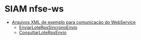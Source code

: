 # SIAM nfse-ws

<section>
	<ul>
		<li>
      <a href="https://github.com/imap-nti/siam/tree/master/xml">Arquivos XML de exemplo para comunicação do WebService</a>
      <ul>
        <li><a href="https://github.com/imap-nti/siam/tree/master/xml/EnviarLoteRpsSincronoEnvio.xml">EnviarLoteRpsSincronoEnvio</a></li>
        <li><a href="https://github.com/imap-nti/siam/blob/master/xml/ConsultarLoteRpsEnvio.xml">ConsultarLoteRpsEnvio</a></li>
      </ul>
    </li>
	</ul>
</section>
